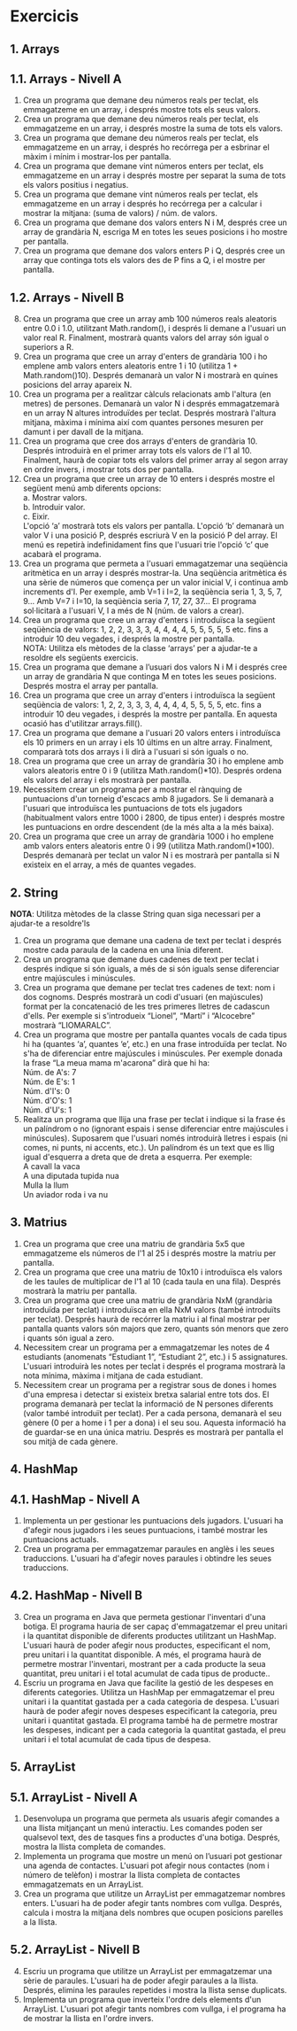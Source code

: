 # Exercicis

## 1. Arrays

## 1.1. Arrays - Nivell A

1. Crea un programa que demane deu números reals per teclat, els emmagatzeme en un array, i després mostre tots els seus valors.
2. Crea un programa que demane deu números reals per teclat, els emmagatzeme en un array, i després mostre la suma de tots els valors.
3. Crea un programa que demane deu números reals per teclat, els emmagatzeme en un array, i després ho recórrega per a esbrinar el màxim i mínim i mostrar-los per pantalla.
4. Crea un programa que demane vint números enters per teclat, els emmagatzeme en un array i després mostre per separat la suma de tots els valors positius i negatius.
5. Crea un programa que demane vint números reals per teclat, els emmagatzeme en un array i després ho recórrega per a calcular i mostrar la mitjana: (suma de valors) / núm. de valors.
6. Crea un programa que demane dos valors enters N i M, després cree un array de grandària N, escriga M en totes les seues posicions i ho mostre per pantalla.
7. Crea un programa que demane dos valors enters P i Q, després cree un array que continga tots els valors des de P fins a Q, i el mostre per pantalla.

## 1.2. Arrays - Nivell B

8. Crea un programa que cree un array amb 100 números reals aleatoris entre 0.0 i 1.0, utilitzant Math.random(), i després li demane a l'usuari un valor real R. Finalment, mostrarà quants valors del array són igual o superiors a R.
9. Crea un programa que cree un array d'enters de grandària 100 i ho emplene amb valors enters aleatoris entre 1 i 10 (utilitza 1 + Math.random()10). Després demanarà un valor N i mostrarà en quines posicions del array apareix N.
10. Crea un programa per a realitzar càlculs relacionats amb l'altura (en metres) de persones. Demanarà un valor N i després emmagatzemarà en un array N altures introduïdes per teclat. Després mostrarà l'altura mitjana, màxima i mínima així com quantes persones mesuren per damunt i per davall de la mitjana.
11. Crea un programa que cree dos arrays d'enters de grandària 10. Després introduirà en el primer array tots els valors de l'1 al 10. Finalment, haurà de copiar tots els valors del primer array al segon array en ordre invers, i mostrar tots dos per pantalla.
12. Crea un programa que cree un array de 10 enters i després mostre el següent menú amb diferents opcions:  
a. Mostrar valors.  
b. Introduir valor.  
c. Eixir.  
L'opció ‘a’ mostrarà tots els valors per pantalla. L'opció ‘b’ demanarà un valor V i una posició P, després escriurà V en la posició P del array. El menú es repetirà indefinidament fins que l'usuari trie l'opció ‘c’ que acabarà el programa.
13. Crea un programa que permeta a l'usuari emmagatzemar una seqüència aritmètica en un array i després mostrar-la. Una seqüència aritmètica és una sèrie de números que comença per un valor inicial V, i continua amb increments d'I. Per exemple, amb V=1 i I=2, la seqüència seria 1, 3, 5, 7, 9… Amb V=7 i I=10, la seqüència seria 7, 17, 27, 37… El programa sol·licitarà a l'usuari V, I a més de N (núm. de valors a crear).
14. Crea un programa que cree un array d'enters i introduïsca la següent seqüència de valors: 1, 2, 2, 3, 3, 3, 4, 4, 4, 4, 5, 5, 5, 5, 5 etc. fins a introduir 10 deu vegades, i després la mostre per pantalla.  
NOTA: Utilitza els mètodes de la classe ‘arrays’ per a ajudar-te a resoldre els següents exercicis.
15. Crea un programa que demane a l’usuari dos valors N i M i després cree un array de grandària N que continga M en totes les seues posicions. Després mostra el array per pantalla.
16. Crea un programa que cree un array d'enters i introduïsca la següent seqüència de valors: 1, 2, 2, 3, 3, 3, 4, 4, 4, 4, 5, 5, 5, 5, etc. fins a introduir 10 deu vegades, i després la mostre per pantalla. En aquesta ocasió has d'utilitzar arrays.fill().
17. Crea un programa que demane a l'usuari 20 valors enters i introduïsca els 10 primers en un array i els 10 últims en un altre array. Finalment, compararà tots dos arrays i li dirà a l'usuari si són iguals o no.
18. Crea un programa que cree un array de grandària 30 i ho emplene amb valors aleatoris entre 0 i 9 (utilitza Math.random()*10). Després ordena els valors del array i els mostrarà per pantalla.
19. Necessitem crear un programa per a mostrar el rànquing de puntuacions d'un torneig d'escacs amb 8 jugadors. Se li demanarà a l'usuari que introduïsca les puntuacions de tots els jugadors (habitualment valors entre 1000 i 2800, de tipus enter) i després mostre les puntuacions en ordre descendent (de la més alta a la més baixa).
20. Crea un programa que cree un array de grandària 1000 i ho emplene amb valors enters aleatoris entre 0 i 99 (utilitza Math.random()*100). Després demanarà per teclat un valor N i es mostrarà per pantalla si N existeix en el array, a més de quantes vegades.

## 2. String

**NOTA**: Utilitza mètodes de la classe String quan siga necessari per a ajudar-te a resoldre'ls

1. Crea un programa que demane una cadena de text per teclat i després mostre cada paraula de la cadena en una línia diferent.
2. Crea un programa que demane dues cadenes de text per teclat i després indique si són iguals, a més de si són iguals sense diferenciar entre majúscules i minúscules.
3. Crea un programa que demane per teclat tres cadenes de text: nom i dos cognoms. Després mostrarà un codi d'usuari (en majúscules) format per la concatenació de les tres
primeres lletres de cadascun d'ells. Per exemple si s'introdueix “Lionel”, “Martí” i “Alcocebre” mostrarà “LIOMARALC”.
1. Crea un programa que mostre per pantalla quantes vocals de cada tipus hi ha (quantes ‘a’, quantes ‘e’, etc.) en una frase introduïda per teclat. No s'ha de diferenciar entre majúscules i minúscules. Per exemple donada la frase “La meua mama m'acarona” dirà que hi ha:  
Núm. de A's: 7  
Núm. de E's: 1  
Núm. d'I's: 0  
Núm. d'O's: 1  
Núm. d'U's: 1  
1. Realitza un programa que llija una frase per teclat i indique si la frase és un palíndrom o no (ignorant espais i sense diferenciar entre majúscules i minúscules). Suposarem que l'usuari només introduirà lletres i espais (ni comes, ni punts, ni accents, etc.). Un palíndrom és un text que es llig igual d'esquerra a dreta que de dreta a esquerra. Per exemple:  
A cavall la vaca  
A una diputada tupida nua  
Mulla la llum  
Un aviador roda i va nu  

## 3. Matrius

1. Crea un programa que cree una matriu de grandària 5x5 que emmagatzeme els números de l'1 al 25 i després mostre la matriu per pantalla.
2. Crea un programa que cree una matriu de 10x10 i introduïsca els valors de les taules de multiplicar de l'1 al 10 (cada taula en una fila). Després mostrarà la matriu per pantalla.
3. Crea un programa que cree una matriu de grandària NxM (grandària introduïda per teclat) i introduïsca en ella NxM valors (també introduïts per teclat). Després haurà de recórrer la matriu i al final mostrar per pantalla quants valors són majors que zero, quants són menors que zero i quants són igual a zero.
4. Necessitem crear un programa per a emmagatzemar les notes de 4 estudiants (anomenats “Estudiant 1”, “Estudiant 2”, etc.) i 5 assignatures. L'usuari introduirà les notes per teclat i després el programa mostrarà la nota mínima, màxima i mitjana de cada estudiant.
5. Necessitem crear un programa per a registrar sous de dones i homes d'una empresa i detectar si existeix bretxa salarial entre tots dos. El programa demanarà per teclat la informació de N persones diferents (valor també introduït per teclat). Per a cada persona, demanarà el seu gènere (0 per a home i 1 per a dona) i el seu sou. Aquesta informació ha de guardar-se en una única matriu. Després es mostrarà per pantalla el sou mitjà de cada gènere.

## 4. HashMap

## 4.1. HashMap - Nivell A

1. Implementa un per gestionar les puntuacions dels jugadors. L'usuari ha d'afegir nous jugadors i les seues puntuacions, i també mostrar les puntuacions actuals.
2. Crea un programa per emmagatzemar paraules en anglès i les seues traduccions. L'usuari ha d'afegir noves paraules i obtindre les seues traduccions.

## 4.2. HashMap - Nivell B

3. Crea un programa en Java que permeta gestionar l'inventari d'una botiga. El programa hauria de ser capaç d'emmagatzemar el preu unitari i la quantitat disponible de diferents productes utilitzant un HashMap. L'usuari haurà de poder afegir nous productes, especificant el nom, preu unitari i la quantitat disponible. A més, el programa haurà de permetre mostrar l'inventari, mostrant per a cada producte la seua quantitat, preu unitari i el total acumulat de cada tipus de producte..
4. Escriu un programa en Java que facilite la gestió de les despeses en diferents categories. Utilitza un HashMap per emmagatzemar el preu unitari i la quantitat gastada per a cada categoria de despesa. L'usuari haurà de poder afegir noves despeses especificant la categoria, preu unitari i quantitat gastada. El programa també ha de permetre mostrar les despeses, indicant per a cada categoria la quantitat gastada, el preu unitari i el total acumulat de cada tipus de despesa.

## 5. ArrayList

## 5.1. ArrayList - Nivell A

1. Desenvolupa un programa que permeta als usuaris afegir comandes a una llista mitjançant un menú interactiu. Les comandes poden ser qualsevol text, des de tasques fins a productes d'una botiga. Després, mostra la llista completa de comandes.
2. Implementa un programa que mostre un menú on l’usuari pot gestionar una agenda de contactes. L'usuari pot afegir nous contactes (nom i número de telèfon) i mostrar la llista completa de contactes emmagatzemats en un ArrayList.
3. Crea un programa que utilitze un ArrayList per emmagatzemar nombres enters. L'usuari ha de poder afegir tants nombres com vullga. Després, calcula i mostra la mitjana dels nombres que ocupen posicions parelles a la llista.

## 5.2. ArrayList - Nivell B

4. Escriu un programa que utilitze un ArrayList per emmagatzemar una sèrie de paraules. L'usuari ha de poder afegir paraules a la llista. Després, elimina les paraules repetides i mostra la llista sense duplicats.
5. Implementa un programa que inverteix l'ordre dels elements d'un ArrayList. L'usuari pot afegir tants nombres com vullga, i el programa ha de mostrar la llista en l'ordre invers.
